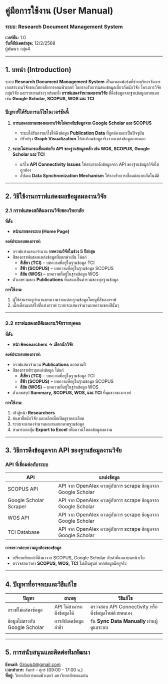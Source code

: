 
# **คู่มือการใช้งาน (User Manual)**

### **ระบบ: Research Document Management System**

**เวอร์ชัน:** 1.0\
**วันที่อัปเดตล่าสุด:** 12/2/2568\
ผู้พัฒนา: กลุ่ม4

---

## **1. บทนำ (Introduction)**

ระบบ **Research Document Management System** เป็นแพลตฟอร์มที่ช่วยบริหารจัดการเอกสารงานวิจัยของวิทยาลัยการคอมพิวเตอร์ โดยรองรับการแสดงข้อมูลเกี่ยวกับนักวิจัย โครงการวิจัย กลุ่มวิจัย และรายงานต่างๆ พร้อมทั้ง **กราฟแสดงจำนวนผลงานวิจัย** ที่ดึงข้อมูลจากฐานข้อมูลภายนอก เช่น **Google Scholar, SCOPUS, WOS และ TCI**

### **ปัญหาที่ได้รับการแก้ไขในเวอร์ชันนี้**

1. **การแสดงสถานะของผลงานวิจัยไม่ตรงกับข้อมูลจาก Google Scholar และ SCOPUS**

   - ระบบได้รับการแก้ไขให้ดึงข้อมูล **Publication Data** ที่ถูกต้องและเป็นปัจจุบัน
   - ปรับปรุง **Graph Visualization** ให้สะท้อนข้อมูลจริงจากแหล่งข้อมูลภายนอก

2. **ระบบไม่สามารถเชื่อมต่อกับ API ของฐานข้อมูลหลัก เช่น WOS, SCOPUS, Google Scholar และ TCI**

   - แก้ไข **API Connectivity Issues** ให้สามารถดึงข้อมูลจาก API ของฐานข้อมูลวิจัยได้ถูกต้อง
   - อัปเดต **Data Synchronization Mechanism** ให้รองรับการเชื่อมต่อแบบอัตโนมัติ

---

## **2. วิธีใช้งานกราฟแสดงผลข้อมูลผลงานวิจัย**

### **2.1 กราฟแสดงสถิติผลงานวิจัยของวิทยาลัย**

**ที่ตั้ง:**

- **หน้าแรกของระบบ (Home Page)**

**องค์ประกอบของกราฟ:**

- กราฟแท่งแสดงจำนวน **บทความวิจัยในช่วง 5 ปีล่าสุด**
- สีของกราฟแสดงแหล่งข้อมูลที่แตกต่างกัน ได้แก่
  - **สีเขียว (TCI)** – บทความที่อยู่ในฐานข้อมูล TCI
  - **สีฟ้า (SCOPUS)** – บทความที่อยู่ในฐานข้อมูล SCOPUS
  - **สีส้ม (WOS)** – บทความที่อยู่ในฐานข้อมูล WOS
- ตัวเลขรวมของ **Publications** ที่แสดงเป็นค่ารวมของทุกฐานข้อมูล

**การใช้งาน:**

1. ผู้ใช้สามารถดูจำนวนบทความจากแต่ละฐานข้อมูลโดยดูที่สีของกราฟ
2. เมื่อเลื่อนเมาส์ไปที่แท่งกราฟ ระบบจะแสดงจำนวนบทความของปีนั้นๆ

---

### **2.2 กราฟแสดงสถิติผลงานวิจัยรายบุคคล**

**ที่ตั้ง:**

- **หน้า Researchers → เลือกนักวิจัย**

**องค์ประกอบของกราฟ:**

- กราฟแสดงจำนวน **Publications** แยกตามปี
- สีของกราฟระบุแหล่งข้อมูล ได้แก่
  - **สีเขียว (TCI)** – บทความที่อยู่ในฐานข้อมูล TCI
  - **สีฟ้า (SCOPUS)** – บทความที่อยู่ในฐานข้อมูล SCOPUS
  - **สีส้ม (WOS)** – บทความที่อยู่ในฐานข้อมูล WOS
- ตัวเลขสรุป **Summary, SCOPUS, WOS, และ TCI** ที่มุมขวาของกราฟ

**การใช้งาน:**

1. เข้าสู่หน้า **Researchers**
2. ค้นหาชื่อนักวิจัย และคลิกเพื่อเปิดดูรายละเอียด
3. ระบบจะแสดงจำนวนผลงานแยกตามฐานข้อมูล
4. สามารถกดปุ่ม **Export to Excel** เพื่อดาวน์โหลดข้อมูลผลงาน

---

## **3. วิธีการดึงข้อมูลจาก API ของฐานข้อมูลงานวิจัย**

### **API ที่เชื่อมต่อกับระบบ**

| API                    | แหล่งข้อมูล                                                   |
| ---------------------- | ------------------------------------------------------------- |
| SCOPUS API             | API จาก OpenAlex ควบคู่กับการ scrape ข้อมูลจาก Google Scholar |
| Google Scholar Scraper | API จาก OpenAlex ควบคู่กับการ scrape ข้อมูลจาก Google Scholar |
| WOS API                | API จาก OpenAlex ควบคู่กับการ scrape ข้อมูลจาก Google Scholar |
| TCI Database           | API จาก OpenAlex ควบคู่กับการ scrape ข้อมูลจาก Google Scholar |



**การตรวจสอบความถูกต้องของข้อมูล**

- เปรียบเทียบค่าที่ดึงมาจาก SCOPUS, Google Scholar กับค่าที่แสดงบนหน้าเว็บ
- ตรวจสอบว่าค่า **SCOPUS, WOS, TCI** ไม่เป็นศูนย์ หากข้อมูลมีอยู่จริง

---

## **4. ปัญหาที่อาจพบและวิธีแก้ไข**

| ปัญหา                          | สาเหตุ                    | วิธีแก้ไข                                           |
| ------------------------------ | ------------------------- | --------------------------------------------------- |
| กราฟไม่แสดงข้อมูล              | API ไม่สามารถดึงข้อมูลได้ | ตรวจสอบ API Connectivity หรือดึงข้อมูลใหม่ด้วยตนเอง |
| ข้อมูลไม่ตรงกับ Google Scholar | การอัปเดตข้อมูลล่าช้า     | รัน **Sync Data Manually** ผ่านผู้ดูแลระบบ          |
|                                |                           |                                                     |

---

## **5. การสนับสนุนและติดต่อทีมพัฒนา**

**Email:** [Group4@gmail.com](mailto\:support@kku.ac.th)\
**เวลาทำการ:** จันทร์ - ศุกร์ (09:00 - 17:00 น.)\
**ที่อยู่:** วิทยาลัยการคอมพิวเตอร์ มหาวิทยาลัยขอนแก่น


